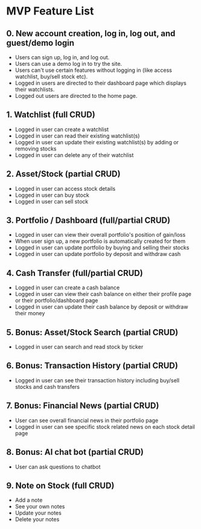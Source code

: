 # MVP Feature List

## 0. New account creation, log in, log out, and guest/demo login

* Users can sign up, log in, and log out.
* Users can use a demo log in to try the site.
* Users can't use certain features without logging in (like access watchlist, buy/sell stock etc).
* Logged in users are directed to their dashboard page which displays their watchlists.
* Logged out users are directed to the home page.


## 1. Watchlist (full CRUD)

* Logged in user can create a watchlist
* Logged in user can read their existing watchlist(s)
* Logged in user can update their existing watchlist(s) by adding or removing stocks
* Logged in user can delete any of their watchlist


## 2. Asset/Stock (partial CRUD)

* Logged in user can access stock details
* Logged in user can buy stock
* Logged in user can sell stock


## 3. Portfolio / Dashboard (full/partial CRUD)

* Logged in user can view their overall portfolio's position of gain/loss
* When user sign up, a new portfolio is automatically created for them
* Logged in user can update portfolio by buying and selling their stocks
* Logged in user can update portfolio by deposit and withdraw cash


## 4. Cash Transfer (full/partial CRUD)
* Logged in user can create a cash balance
* Logged in user can view their cash balance on either their profile page or their portfolio/dashboard page
* Logged in user can update their cash balance by deposit or withdraw their money


## 5. Bonus: Asset/Stock Search (partial CRUD)

* Logged in user can search and read stock by ticker


## 6. Bonus: Transaction History (partial CRUD)

* Logged in user can see their transaction history including buy/sell stocks and cash transfers


## 7. Bonus: Financial News (partial CRUD)

* User can see overall financial news in their portfolio page
* Logged in user can see specific stock related news on each stock detail page


## 8. Bonus: AI chat bot (partial CRUD)

* User can ask questions to chatbot


## 9. Note on Stock (full CRUD)

* Add a note
* See your own notes
* Update your notes
* Delete your notes
